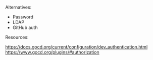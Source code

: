 Alternatives:

- Password
- LDAP
- GitHub auth

Resources:

https://docs.gocd.org/current/configuration/dev_authentication.html
https://www.gocd.org/plugins/#authorization
